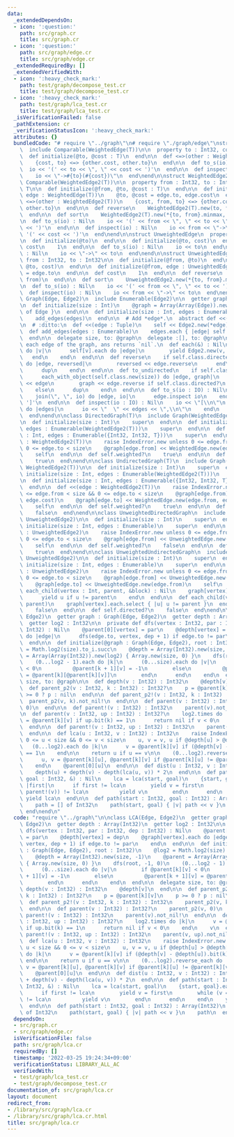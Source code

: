 ```yaml
---
data:
  _extendedDependsOn:
  - icon: ':question:'
    path: src/graph.cr
    title: src/graph.cr
  - icon: ':question:'
    path: src/graph/edge.cr
    title: src/graph/edge.cr
  _extendedRequiredBy: []
  _extendedVerifiedWith:
  - icon: ':heavy_check_mark:'
    path: test/graph/decompose_test.cr
    title: test/graph/decompose_test.cr
  - icon: ':heavy_check_mark:'
    path: test/graph/lca_test.cr
    title: test/graph/lca_test.cr
  _isVerificationFailed: false
  _pathExtension: cr
  _verificationStatusIcon: ':heavy_check_mark:'
  attributes: {}
  bundledCode: "# require \"../graph\"\n# require \"./graph/edge\"\nstruct WeightedEdge(T)\n\
    \  include Comparable(WeightedEdge(T))\n\n  property to : Int32, cost : T\n\n\
    \  def initialize(@to, @cost : T)\n  end\n\n  def <=>(other : WeightedEdge(T))\n\
    \    {cost, to} <=> {other.cost, other.to}\n  end\n\n  def to_s(io) : Nil\n  \
    \  io << '(' << to << \", \" << cost << ')'\n  end\n\n  def inspect(io) : Nil\n\
    \    io << \"->#{to}(#{cost})\"\n  end\nend\n\nstruct WeightedEdge2(T)\n  include\
    \ Comparable(WeightedEdge2(T))\n\n  property from : Int32, to : Int32, cost :\
    \ T\n\n  def initialize(@from, @to, @cost : T)\n  end\n\n  def initialize(@from,\
    \ edge : WeightedEdge(T))\n    @to, @cost = edge.to, edge.cost\n  end\n\n  def\
    \ <=>(other : WeightedEdge2(T))\n    {cost, from, to} <=> {other.cost, other.from,\
    \ other.to}\n  end\n\n  def reverse\n    WeightedEdge2(T).new(to, from, cost)\n\
    \  end\n\n  def sort\n    WeightedEdge2(T).new(*{to, from}.minmax, cost)\n  end\n\
    \n  def to_s(io) : Nil\n    io << '(' << from << \", \" << to << \", \" << cost\
    \ << ')'\n  end\n\n  def inspect(io) : Nil\n    io << from << \"->\" << to <<\
    \ '(' << cost << ')'\n  end\nend\n\nstruct UnweightedEdge\n  property to : Int32\n\
    \n  def initialize(@to)\n  end\n\n  def initialize(@to, cost)\n  end\n\n  def\
    \ cost\n    1\n  end\n\n  def to_s(io) : Nil\n    io << to\n  end\n\n  def inspect(io)\
    \ : Nil\n    io << \"->\" << to\n  end\nend\n\nstruct UnweightedEdge2\n  property\
    \ from : Int32, to : Int32\n\n  def initialize(@from, @to)\n  end\n\n  def initialize(@from,\
    \ @to, cost)\n  end\n\n  def initialize(@from, edge : UnweightedEdge)\n    @to\
    \ = edge.to\n  end\n\n  def cost\n    1\n  end\n\n  def reverse\n    UnweightedEdge2.new(to,\
    \ from)\n  end\n\n  def sort\n    UnweightedEdge2.new(*{to, from}.minmax)\n  end\n\
    \n  def to_s(io) : Nil\n    io << '(' << from << \", \" << to << ')'\n  end\n\n\
    \  def inspect(io) : Nil\n    io << from << \"->\" << to\n  end\nend\n\nmodule\
    \ Graph(Edge, Edge2)\n  include Enumerable(Edge2)\n\n  getter graph : Array(Array(Edge))\n\
    \n  def initialize(size : Int)\n    @graph = Array(Array(Edge)).new(size) { []\
    \ of Edge }\n  end\n\n  def initialize(size : Int, edges : Enumerable)\n    initialize(size)\n\
    \    add_edges(edges)\n  end\n\n  # Add *edge*.\n  abstract def <<(edge : Edge2)\n\
    \n  # :ditto:\n  def <<(edge : Tuple)\n    self << Edge2.new(*edge)\n  end\n\n\
    \  def add_edges(edges : Enumerable)\n    edges.each { |edge| self << edge }\n\
    \  end\n\n  delegate size, to: @graph\n  delegate :[], to: @graph\n\n  # Yields\
    \ each edge of the graph, ans returns `nil`.\n  def each(&) : Nil\n    (0...size).each\
    \ do |v|\n      self[v].each do |edge|\n        yield Edge2.new(v, edge)\n   \
    \   end\n    end\n  end\n\n  def reverse\n    if self.class.directed?\n      each_with_object(self.class.new(size))\
    \ do |edge, reversed|\n        reversed << edge.reverse\n      end\n    else\n\
    \      dup\n    end\n  end\n\n  def to_undirected\n    if self.class.directed?\n\
    \      each_with_object(self.class.new(size)) do |edge, graph|\n        graph\
    \ << edge\n        graph << edge.reverse if self.class.directed?\n      end\n\
    \    else\n      dup\n    end\n  end\n\n  def to_s(io : IO) : Nil\n    io << '['\n\
    \    join(\", \", io) do |edge, io|\n      edge.inspect io\n    end\n    io <<\
    \ ']'\n  end\n\n  def inspect(io : IO) : Nil\n    io << \"[\\n\"\n    graph.each\
    \ do |edges|\n      io << \"  \" << edges << \",\\n\"\n    end\n    io << ']'\n\
    \  end\nend\n\nclass DirectedGraph(T)\n  include Graph(WeightedEdge(T), WeightedEdge2(T))\n\
    \n  def initialize(size : Int)\n    super\n  end\n\n  def initialize(size : Int,\
    \ edges : Enumerable(WeightedEdge2(T)))\n    super\n  end\n\n  def initialize(size\
    \ : Int, edges : Enumerable({Int32, Int32, T}))\n    super\n  end\n\n  def <<(edge\
    \ : WeightedEdge2(T))\n    raise IndexError.new unless 0 <= edge.from < size &&\
    \ 0 <= edge.to < size\n    @graph[edge.from] << WeightedEdge.new(edge.to, edge.cost)\n\
    \    self\n  end\n\n  def self.weighted?\n    true\n  end\n\n  def self.directed?\n\
    \    true\n  end\nend\n\nclass UndirectedGraph(T)\n  include Graph(WeightedEdge(T),\
    \ WeightedEdge2(T))\n\n  def initialize(size : Int)\n    super\n  end\n\n  def\
    \ initialize(size : Int, edges : Enumerable(WeightedEdge2(T)))\n    super\n  end\n\
    \n  def initialize(size : Int, edges : Enumerable({Int32, Int32, T}))\n    super\n\
    \  end\n\n  def <<(edge : WeightedEdge2(T))\n    raise IndexError.new unless 0\
    \ <= edge.from < size && 0 <= edge.to < size\n    @graph[edge.from] << WeightedEdge.new(edge.to,\
    \ edge.cost)\n    @graph[edge.to] << WeightedEdge.new(edge.from, edge.cost)\n\
    \    self\n  end\n\n  def self.weighted?\n    true\n  end\n\n  def self.directed?\n\
    \    false\n  end\nend\n\nclass UnweightedDirectedGraph\n  include Graph(UnweightedEdge,\
    \ UnweightedEdge2)\n\n  def initialize(size : Int)\n    super\n  end\n\n  def\
    \ initialize(size : Int, edges : Enumerable)\n    super\n  end\n\n  def <<(edge\
    \ : UnweightedEdge2)\n    raise IndexError.new unless 0 <= edge.from < size &&\
    \ 0 <= edge.to < size\n    @graph[edge.from] << UnweightedEdge.new(edge.to)\n\
    \    self\n  end\n\n  def self.weighted?\n    false\n  end\n\n  def self.directed?\n\
    \    true\n  end\nend\n\nclass UnweightedUndirectedGraph\n  include Graph(UnweightedEdge,\
    \ UnweightedEdge2)\n\n  def initialize(size : Int)\n    super\n  end\n\n  def\
    \ initialize(size : Int, edges : Enumerable)\n    super\n  end\n\n  def <<(edge\
    \ : UnweightedEdge2)\n    raise IndexError.new unless 0 <= edge.from < size &&\
    \ 0 <= edge.to < size\n    @graph[edge.from] << UnweightedEdge.new(edge.to)\n\
    \    @graph[edge.to] << UnweightedEdge.new(edge.from)\n    self\n  end\n\n  def\
    \ each_child(vertex : Int, parent, &block) : Nil\n    graph[vertex].each do |u|\n\
    \      yield u if u != parent\n    end\n  end\n\n  def each_child(vertex : Int,\
    \ parent)\n    graph[vertex].each.select { |u| u != parent }\n  end\n\n  def self.weighted?\n\
    \    false\n  end\n\n  def self.directed?\n    false\n  end\nend\n\nclass LCA(Edge,\
    \ Edge2)\n  getter graph : Graph(Edge, Edge2)\n  getter depth : Array(Int32)\n\
    \  getter log2 : Int32\n\n  private def dfs(vertex : Int32, par : Int32, dep :\
    \ Int32) : Nil\n    @parent[0][vertex] = par\n    @depth[vertex] = dep\n    @graph[vertex].each\
    \ do |edge|\n      dfs(edge.to, vertex, dep + 1) if edge.to != par\n    end\n\
    \  end\n\n  def initialize(@graph : Graph(Edge, Edge2), root : Int32)\n    @log2\
    \ = Math.log2(size).to_i.succ\n    @depth = Array(Int32).new(size, -1)\n    @parent\
    \ = Array(Array(Int32)).new(log2) { Array.new(size, 0) }\n    dfs(root, -1, 0)\n\
    \    (0...log2 - 1).each do |k|\n      (0...size).each do |v|\n        if @parent[k][v]\
    \ < 0\n          @parent[k + 1][v] = -1\n        else\n          @parent[k + 1][v]\
    \ = @parent[k][@parent[k][v]]\n        end\n      end\n    end\n  end\n\n  delegate\
    \ size, to: @graph\n\n  def depth(v : Int32) : Int32\n    @depth[v]\n  end\n\n\
    \  def parent_p2(v : Int32, k : Int32) : Int32?\n    p = @parent[k][v]\n    p\
    \ >= 0 ? p : nil\n  end\n\n  def parent_p2!(v : Int32, k : Int32) : Int32\n  \
    \  parent_p2(v, k).not_nil!\n  end\n\n  def parent(v : Int32) : Int32?\n    parent_p2(v,\
    \ 0)\n  end\n\n  def parent!(v : Int32) : Int32\n    parent(v).not_nil!\n  end\n\
    \n  def parent(v : Int32, up : Int32) : Int32?\n    log2.times do |k|\n      v\
    \ = @parent[k][v] if up.bit(k) == 1\n      return nil if v < 0\n    end\n    v\n\
    \  end\n\n  def parent!(v : Int32, up : Int32) : Int32\n    parent(v, up).not_nil!\n\
    \  end\n\n  def lca(u : Int32, v : Int32) : Int32\n    raise IndexError.new unless\
    \ 0 <= u < size && 0 <= v < size\n    u, v = v, u if @depth[u] > @depth[v]\n \
    \   (0...log2).each do |k|\n      v = @parent[k][v] if (@depth[v] - @depth[u]).bit(k)\
    \ == 1\n    end\n\n    return u if u == v\n\n    (0...log2).reverse_each do |k|\n\
    \      u, v = @parent[k][u], @parent[k][v] if @parent[k][u] != @parent[k][v]\n\
    \    end\n    @parent[0][u]\n  end\n\n  def dist(u : Int32, v : Int32) : Int32\n\
    \    depth(u) + depth(v) - depth(lca(u, v)) * 2\n  end\n\n  def path(start : Int32,\
    \ goal : Int32, &) : Nil\n    lca = lca(start, goal)\n    {start, goal}.each do\
    \ |first|\n      if first != lca\n        yield v = first\n        while (v =\
    \ parent!(v)) != lca\n          yield v\n        end\n      end\n    end\n   \
    \ yield lca\n  end\n\n  def path(start : Int32, goal : Int32) : Array(Int32)\n\
    \    path = [] of Int32\n    path(start, goal) { |v| path << v }\n    path\n \
    \ end\nend\n"
  code: "require \"../graph\"\n\nclass LCA(Edge, Edge2)\n  getter graph : Graph(Edge,\
    \ Edge2)\n  getter depth : Array(Int32)\n  getter log2 : Int32\n\n  private def\
    \ dfs(vertex : Int32, par : Int32, dep : Int32) : Nil\n    @parent[0][vertex]\
    \ = par\n    @depth[vertex] = dep\n    @graph[vertex].each do |edge|\n      dfs(edge.to,\
    \ vertex, dep + 1) if edge.to != par\n    end\n  end\n\n  def initialize(@graph\
    \ : Graph(Edge, Edge2), root : Int32)\n    @log2 = Math.log2(size).to_i.succ\n\
    \    @depth = Array(Int32).new(size, -1)\n    @parent = Array(Array(Int32)).new(log2)\
    \ { Array.new(size, 0) }\n    dfs(root, -1, 0)\n    (0...log2 - 1).each do |k|\n\
    \      (0...size).each do |v|\n        if @parent[k][v] < 0\n          @parent[k\
    \ + 1][v] = -1\n        else\n          @parent[k + 1][v] = @parent[k][@parent[k][v]]\n\
    \        end\n      end\n    end\n  end\n\n  delegate size, to: @graph\n\n  def\
    \ depth(v : Int32) : Int32\n    @depth[v]\n  end\n\n  def parent_p2(v : Int32,\
    \ k : Int32) : Int32?\n    p = @parent[k][v]\n    p >= 0 ? p : nil\n  end\n\n\
    \  def parent_p2!(v : Int32, k : Int32) : Int32\n    parent_p2(v, k).not_nil!\n\
    \  end\n\n  def parent(v : Int32) : Int32?\n    parent_p2(v, 0)\n  end\n\n  def\
    \ parent!(v : Int32) : Int32\n    parent(v).not_nil!\n  end\n\n  def parent(v\
    \ : Int32, up : Int32) : Int32?\n    log2.times do |k|\n      v = @parent[k][v]\
    \ if up.bit(k) == 1\n      return nil if v < 0\n    end\n    v\n  end\n\n  def\
    \ parent!(v : Int32, up : Int32) : Int32\n    parent(v, up).not_nil!\n  end\n\n\
    \  def lca(u : Int32, v : Int32) : Int32\n    raise IndexError.new unless 0 <=\
    \ u < size && 0 <= v < size\n    u, v = v, u if @depth[u] > @depth[v]\n    (0...log2).each\
    \ do |k|\n      v = @parent[k][v] if (@depth[v] - @depth[u]).bit(k) == 1\n   \
    \ end\n\n    return u if u == v\n\n    (0...log2).reverse_each do |k|\n      u,\
    \ v = @parent[k][u], @parent[k][v] if @parent[k][u] != @parent[k][v]\n    end\n\
    \    @parent[0][u]\n  end\n\n  def dist(u : Int32, v : Int32) : Int32\n    depth(u)\
    \ + depth(v) - depth(lca(u, v)) * 2\n  end\n\n  def path(start : Int32, goal :\
    \ Int32, &) : Nil\n    lca = lca(start, goal)\n    {start, goal}.each do |first|\n\
    \      if first != lca\n        yield v = first\n        while (v = parent!(v))\
    \ != lca\n          yield v\n        end\n      end\n    end\n    yield lca\n\
    \  end\n\n  def path(start : Int32, goal : Int32) : Array(Int32)\n    path = []\
    \ of Int32\n    path(start, goal) { |v| path << v }\n    path\n  end\nend\n"
  dependsOn:
  - src/graph.cr
  - src/graph/edge.cr
  isVerificationFile: false
  path: src/graph/lca.cr
  requiredBy: []
  timestamp: '2022-03-25 19:24:34+09:00'
  verificationStatus: LIBRARY_ALL_AC
  verifiedWith:
  - test/graph/lca_test.cr
  - test/graph/decompose_test.cr
documentation_of: src/graph/lca.cr
layout: document
redirect_from:
- /library/src/graph/lca.cr
- /library/src/graph/lca.cr.html
title: src/graph/lca.cr
---
```

